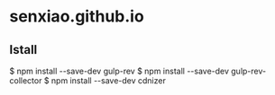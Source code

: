 # senxiao.github.io
## Istall
<addr> $ npm install --save-dev gulp-rev
<addr> $ npm install --save-dev gulp-rev-collector
<addr> $ npm install --save-dev cdnizer

